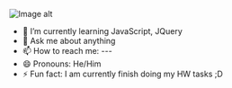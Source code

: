 
![Image alt](https://pbs.twimg.com/profile_images/1068126229784600576/jBggJ6bm_400x400.jpg)

- 🌱 I’m currently learning JavaScript, JQuery
- 💬 Ask me about anything
- 📫 How to reach me: ---
- 😄 Pronouns: He/Him
- ⚡ Fun fact: I am currently finish doing my HW tasks ;D
